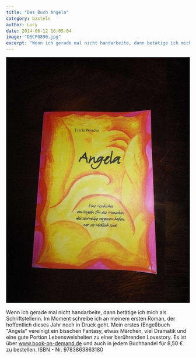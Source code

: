 ```yaml
---
title: "Das Buch Angela"
category: basteln
author: Lucy
date: 2014-06-12 16:05:04
image: "DSCF0890.jpg"
excerpt: "Wenn ich gerade mal nicht handarbeite, dann betätige ich mich als Schriftstellerin."
---
```


![Angela](DSCF0890.jpg)

Wenn ich gerade mal nicht handarbeite, dann betätige ich mich als Schriftstellerin. Im Moment schreibe ich an meinem ersten Roman, der hoffentlich dieses Jahr noch in Druck geht. Mein erstes (Engel)buch "Angela" vereinigt ein bisschen Fantasy, etwas Märchen, viel Dramatik und eine gute Portion Lebensweisheiten zu einer berührenden Lovestory. Es ist über www.book-on-demand.de und auch in jedem Buchhandel für 8,50 € zu bestellen. ISBN - Nr. 9783863863180
